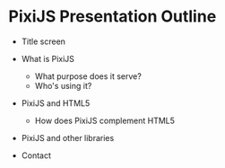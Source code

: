 # PixiJS Presentation Outline

* Title screen
* What is PixiJS
    * What purpose does it serve?
    * Who's using it?
* PixiJS and HTML5
    * How does PixiJS complement HTML5
* PixiJS and other libraries

* Contact